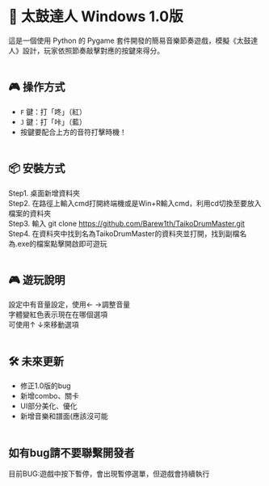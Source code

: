 # 🥁 太鼓達人 Windows 1.0版

這是一個使用 Python 的 Pygame 套件開發的簡易音樂節奏遊戲，模擬《太鼓達人》設計，玩家依照節奏敲擊對應的按鍵來得分。<br><br>

## 🎮 操作方式

- `F` 鍵：打「咚」（紅）
- `J` 鍵：打「咔」（藍）
- 按鍵要配合上方的音符打擊時機！<br><br>

## 📦 安裝方式

Step1. 桌面新增資料夾<br>
Step2. 在路徑上輸入cmd打開終端機或是Win+R輸入cmd，利用cd切換至要放入檔案的資料夾<br>
Step3. 輸入 git clone https://github.com/Barew1th/TaikoDrumMaster.git<br>
Step4. 在資料夾中找到名為TaikoDrumMaster的資料夾並打開，找到副檔名為.exe的檔案點擊開啟即可遊玩<br><br>

## 🎮 遊玩說明
設定中有音量設定，使用← →調整音量<br>
字體變紅色表示現在在哪個選項<br>
可使用↑ ↓來移動選項<br><br>

## 🛠️ 未來更新
- 修正1.0版的bug<br>
- 新增combo、關卡<br>
- UI部分美化、優化<br>
- 新增音樂和譜面(應該沒可能<br><br>

## 如有bug請不要聯繫開發者<br>
目前BUG:遊戲中按下暫停，會出現暫停選單，但遊戲會持續執行


